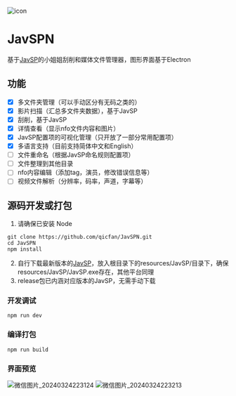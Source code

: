 ![icon](https://github.com/qicfan/JavSPN/assets/758655/2deb77c7-c3ac-4745-9f2b-05ae5fca581f)
# JavSPN
基于[JavSP](https://github.com/Yuukiy/JavSP)的小姐姐刮削和媒体文件管理器，图形界面基于Electron

## 功能
- [x] 多文件夹管理（可以手动区分有无码之类的）
- [x] 影片扫描（汇总多文件夹数据），基于JavSP
- [x] 刮削，基于JavSP
- [x] 详情查看（显示nfo文件内容和图片）
- [x] JavSP配置项的可视化管理（只开放了一部分常用配置项）
- [x] 多语言支持（目前支持简体中文和English）
- [ ] 文件重命名（根据JavSP命名规则配置项）
- [ ] 文件整理到其他目录
- [ ] nfo内容编辑（添加tag，演员，修改错误信息等）
- [ ] 视频文件解析（分辨率，码率，声道，字幕等）

## 源码开发或打包

1. 请确保已安装 Node
```
git clone https://github.com/qicfan/JavSPN.git
cd JavSPN
npm install
```
2.  自行下载最新版本的[JavSP](https://github.com/Yuukiy/JavSP/releases)，放入根目录下的resources/JavSP/目录下，确保resources/JavSP/JavSP.exe存在，其他平台同理
3. release包已内涵对应版本的JavSP，无需手动下载

### 开发调试
```
npm run dev
```

### 编译打包
```
npm run build
```

### 界面预览
![微信图片_20240324223124](https://github.com/qicfan/JavSPN/assets/758655/de8f4e88-1d90-43f5-b030-f7c3ad987045)
![微信图片_20240324223213](https://github.com/qicfan/JavSPN/assets/758655/ae3378ae-7196-4746-a298-c76f54222154)
